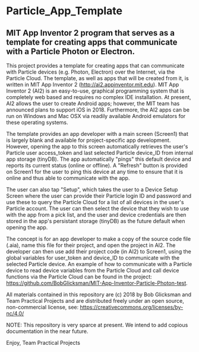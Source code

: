 # Particle_App_Template
## MIT App Inventor 2 program that serves as a template for creating apps that communicate with a Particle Photon or Electron.

This project provides a template for creating apps that can communicate with Particle devices (e.g. Photon, Electron) over the Internet, 
via the Particle Cloud.  The template, as well as apps that will be created from it, is written in MIT App Inventor 2 
(http://ai2.appinventor.mit.edu).  MIT App Inventor 2 (AI2) is an easy-to-use, graphical programming system that is completely web based
and requires no complex IDE installation.  At present, AI2 allows the user to create Android apps; however, the MIT team has announced 
plans to support iOS in 2018.  Furthermore, the AI2 apps can be run on Windows and Mac OSX via readily available Android emulators for 
these operating systems.

The template provides an app developer with a main screen (Screen1) that is largely blank and available for project-specific app 
development.  However, opening the app to this screen automatically retrieves the user's Particle user access_token and last
selected Particle device_ID from internal app storage (tinyDB).  The app automatically "pings" this default device and reports its
current status (online or offline).  A "Refresh" button is provided on Screen1 for the user to ping this device at any time to ensure
that it is online and thus able to communicate with the app.

The user can also tap "Setup", which takes the user to a Device Setup Screen where the user can provide their Particle login ID
and password and use these to query the Particle Cloud for a list of all devices in the user's Particle account.  The user can then
select the device that they wish to use with the app from a pick list, and the user and device credentials are then stored in the app's
persistant storage (tinyDB) as the future default when opening the app.

The concept is for an app developer to make a copy of the source code file (.aia), name this file for their project, and open the
project in AI2.  The developer can then use add their project code (in AI2) to Screen1, using the global variables for user_token
and device_ID to communicate with the selected Particle device.  An example of how to communicate with a Particle device to
read device variables from the Particle Cloud and call device functions via the Particle Cloud can be found in the project:
https://github.com/BobGlicksman/MIT-App-Inventor-Particle-Photon-test.

All materials contained in this repository are (c) 2018 by Bob Glicksman and Team Practical Projects and are distributed freely under
an open source, non-commercial license, see: https://creativecommons.org/licenses/by-nc/4.0/

NOTE:  This repository is very sparce at present.  We intend to add copious documentation in the near future.

Enjoy,
Team Practical Projects
